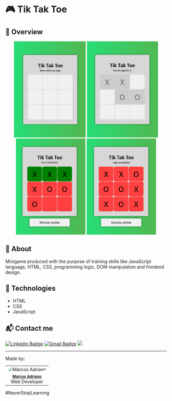 # :video_game: Tik Tak Toe

## :mag_right: Overview

<div align="center">
  <img height=300 src=".github/tela-inicial.png">
  <img height=300 src=".github/durante-jogo.png">
  <img height=300 src=".github/ganhador.png">
  <img height=300 src=".github/empate.png">
</div>

## :pushpin: About

Minigame produced with the purpose of training skills like JavaScript language, HTML, CSS, programming logic, DOM manipulation and frontend design.

## :rocket: Technologies

- HTML
- CSS
- JavaScript

## :mailbox_with_mail: Contact me

[![Linkedin Badge](https://img.shields.io/badge/-Linkedin-blue?style=flat-square&logo=Linkedin&logoColor=white&link=https://www.linkedin.com/in/marcosadriano05/)](https://www.linkedin.com/in/marcosadriano05/)
[![Gmail Badge](https://img.shields.io/badge/-Gmail-c14438?style=flat-square&logo=Gmail&logoColor=white&link=mailto:marcosadriano740@gmail.com)](mailto:marcosadriano740@gmail.com)
<a href="https://www.instagram.com/marcos.a05/?hl=pt-br" target="_blank">
  <img src="https://img.shields.io/badge/Instagram-E4405F?style=for-the-badge&logo=instagram&logoColor=white" width="85" />
</a>

---

Made by:

<table>
  <tr>
    <td align="center"><img style="border-radius: 50%;" src="https://github.com/marcosadriano05.png" width="100px;" alt="Marcos Adriano"/><br /><sub><b><a href="https://linkedin.com/in/marcosadriano05" title="Marcos">Marcos Adriano</a></b></sub><br/>Web Developer</td>
  </tr>
</table>

 #NeverStopLearning

